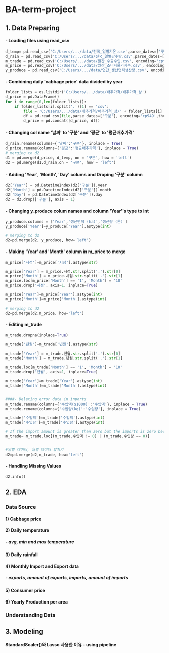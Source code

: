 # BA-term-project
## 1. Data Preparing
#### - Loading files using read_csv
```python
d_temp= pd.read_csv('C:/Users/.../data/전국_일별기온.csv',parse_dates=['구분'], encoding='cp949')
d_rain = pd.read_csv('C:/Users/.../data/전국_일별강수량.csv',parse_dates=['구분'], encoding='cp949')
m_trade = pd.read_csv('C:/Users/.../data/월간_수출수입.csv', encoding='cp949',thousands = ',')
m_price = pd.read_csv('C:/Users/.../data/월간_소비자물가지수.csv', encoding='cp949',thousands = ',')
y_produce = pd.read_csv('C:/Users/.../data/연간_생산면적생산량.csv', encoding='cp949',thousands = ',')
```
#### - Combining daily 'cabbage price' data divided by year
```python
folder_lists = os.listdir('C:/Users/.../data/배추가격/배추가격_상')
d_price = pd.DataFrame()
for i in range(0,len(folder_lists)):
    if folder_lists[i].split('.')[1] == 'csv':
        file = 'C:/Users/.../data/배추가격/배추가격_상/' + folder_lists[i]
        df = pd.read_csv(file,parse_dates=['구분'], encoding='cp949',thousands = ',') 
        d_price = pd.concat([d_price, df])

```


#### - Changing col name '날짜' to '구분' and '평균' to '평균배추가격' 
```python
d_rain.rename(columns={'날짜':'구분'}, inplace = True)
d_price.rename(columns={'평균':'평균배추가격'}, inplace = True)
# merging to d2
d1 = pd.merge(d_price, d_temp, on = '구분', how = 'left')
d2 = pd.merge(d1,d_rain,on = '구분', how = 'left')
```
#### - Adding 'Year', 'Month', 'Day' colums and Droping '구분' column
```python
d2['Year'] = pd.DatetimeIndex(d2['구분']).year
d2['Month'] = pd.DatetimeIndex(d2['구분']).month
d2['Day'] = pd.DatetimeIndex(d2['구분']).day
d2 = d2.drop(['구분'], axis = 1)
```
#### - Changing y_produce colum names and column 'Year''s type to int
```python
y_produce.columns = ['Year','생산면적 (ha)','생산량 (톤)']
y_produce['Year']=y_produce['Year'].astype(int)

# merging to d2
d2=pd.merge(d2, y_produce, how='left')
```
#### - Making 'Year' and 'Month' column in m_price to merge
```python
m_price['시점']=m_price['시점'].astype(str)

m_price['Year'] = m_price.시점.str.split('.').str[0]
m_price['Month'] = m_price.시점.str.split('.').str[1]
m_price.loc[m_price['Month'] == '1', 'Month'] = '10'
m_price.drop('시점', axis=1, inplace=True)

m_price['Year']=m_price['Year'].astype(int)
m_price['Month']=m_price['Month'].astype(int)

# merging to d2
d2=pd.merge(d2,m_price, how='left')
```
#### - Editing m_trade
 ```python
 m_trade.dropna(inplace=True)

m_trade['년월']=m_trade['년월'].astype(str)

m_trade['Year'] = m_trade.년월.str.split('.').str[0]
m_trade['Month'] = m_trade.년월.str.split('.').str[1]

m_trade.loc[m_trade['Month'] == '1', 'Month'] = '10'
m_trade.drop('년월', axis=1, inplace=True)

m_trade['Year']=m_trade['Year'].astype(int)
m_trade['Month']=m_trade['Month'].astype(int)


####- Deleting error data in inports
m_trade.rename(columns={'수입액($1000)':'수입액'}, inplace = True)
m_trade.rename(columns={'수입량(kg)':'수입량'}, inplace = True)

m_trade['수입액']=m_trade['수입액'].astype(int)
m_trade['수입량']=m_trade['수입량'].astype(int)

# If the import amount is greater than zero but the imports is zero because of degree '$1000'
m_trade= m_trade.loc[(m_trade.수입액 != 0) | (m_trade.수입량 == 0)]


#일별 데이터, 월별 데이터 합치기
d2=pd.merge(d2,m_trade, how='left')
 ```
 #### - Handling Missing Values
 ```python
 d2.info()
 ```
 

## 2. EDA
### Data Source
#### 1) Cabbage price
#### 2) Daily temperature 
#####  - avg, min and max temperature
#### 3) Daily rainfall
#### 4) Monthly Import and Export data
#####  - exports, amount of exports, imports, amount of imports
#### 5) Consumer price
#### 6) Yearly Production per area
### Understanding Data

## 3. Modeling
#### StandardScaler()와 Lasso 사용한 이유 - using pipeline



